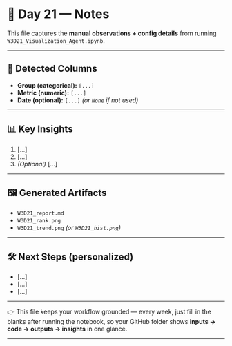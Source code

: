 # 📒 Day 21 — Notes

This file captures the **manual observations + config details** from running `W3D21_Visualization_Agent.ipynb`.

---

## 🔑 Detected Columns

* **Group (categorical):** `[...]`
* **Metric (numeric):** `[...]`
* **Date (optional):** `[...]` *(or `None` if not used)*

---

## 📊 Key Insights

1. \[...]
2. \[...]
3. *(Optional)* \[...]

---

## 🖼️ Generated Artifacts

* `W3D21_report.md`
* `W3D21_rank.png`
* `W3D21_trend.png` *(or `W3D21_hist.png`)*

---

## 🛠 Next Steps (personalized)

* \[...]
* \[...]
* \[...]

---

👉 This file keeps your workflow grounded — every week, just fill in the blanks after running the notebook, so your GitHub folder shows **inputs → code → outputs → insights** in one glance.

---
